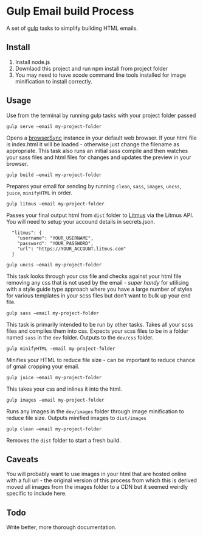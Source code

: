 # Gulp Email build Process

A set of [gulp](http://gulpjs.com/) tasks to simplify building HTML emails.

## Install

1. Install node.js
2. Downlaod this project and run npm install from project folder
3. You may need to have xcode command line tools installed for image minification to install correctly.

## Usage

Use from the terminal by running gulp tasks with your project folder passed 

`gulp serve —email my-project-folder`

Opens a [browserSync](https://www.browsersync.io/) instance in your default web browser.
If your html file is index.html it will be loaded - otherwise just change the filename as appropriate.
This task also runs an initial sass compile and then watches your sass files and html files for changes and updates the preview in your browser.

`gulp build —email my-project-folder`

Prepares your email for sending by running `clean`, `sass`, `images`, `uncss`, `juice`, `minifyHTML` in order.

`gulp litmus —email my-project-folder`

Passes your final output html from `dist` folder to [Litmus](https://litmus.com/) via the Litmus API. You will need to setup your accound details in secrets.json.

```
  "litmus": {
    "username": "YOUR_USERNAME",
    "password": "YOUR_PASSWORD",
    "url": "https://YOUR_ACCOUNT.litmus.com"
  }
```

`gulp uncss —email my-project-folder`

This task looks through your css file and checks against your html file removing any css that is not used by the email - _super handy_ for utilising with a style guide type approach where you have a large number of styles for various templates in your scss files but don’t want to bulk up your end file.

`gulp sass —email my-project-folder`

This task is primarily intended to be run by other tasks.
Takes all your scss files and compiles them into css.
Expects your scss files to be in a folder named `sass` in the `dev` folder.
Outputs to the `dev/css` folder.

`gulp minifyHTML —email my-project-folder`

Minifies your HTML to reduce file size - can be important to reduce chance of gmail cropping your email.

`gulp juice —email my-project-folder`

This takes your css and inlines it into the html.

`gulp images —email my-project-folder`

Runs any images in the `dev/images` folder through image minification to reduce file size. Outputs minified images to `dist/images`

`gulp clean —email my-project-folder`

Removes the `dist` folder to start a fresh build.

## Caveats
You will probably want to use images in your html that are hosted online with a full url - the original version of this process from which this is derived moved all images from the images folder to a CDN but it seemed weirdly specific to include here.

## Todo
Write better, more thorough documentation.